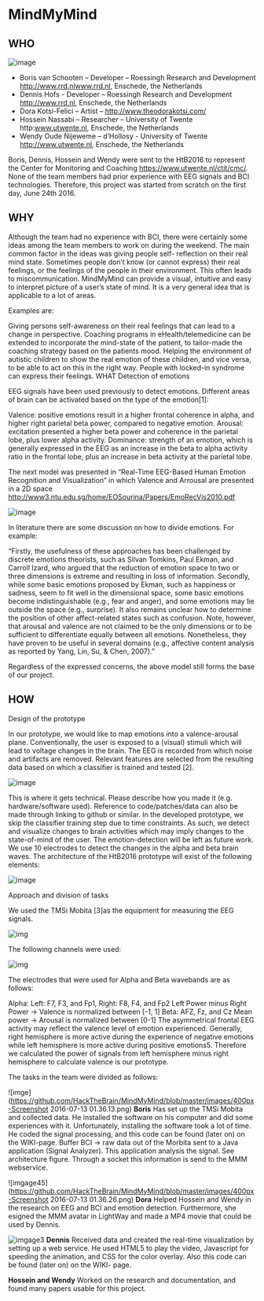 # MindMyMind

## WHO
![image](https://github.com/HackTheBrain/MindMyMind/blob/master/images/MMM1.jpg)

- Boris van Schooten – Developer – Roessingh Research and Development http://www.rrd.nlwww.rrd.nl, Enschede, the Netherlands
- Dennis Hofs - Developer – Roessingh Research and Development http://www.rrd.nl, Enschede, the Netherlands
- Dora Kotsi-Felici – Artist – http://www.theodorakotsi.com/
- Hossein Nassabi – Researcher – University of Twente http:www.utwente.nl, Enschede, the Netherlands
- Wendy Oude Nijeweme – d’Hollosy - University of Twente http://www.utwente.nl, Enschede, the Netherlands

Boris, Dennis, Hossein and Wendy were sent to the HtB2016 to represent the Center for Monitoring and Coaching https://www.utwente.nl/ctit/cmc/. None of the team members had prior experience with EEG signals and BCI technologies. Therefore, this project was started from scratch on the first day, June 24th 2016.

## WHY
Although the team had no experience with BCI, there were certainly some ideas among the team members to work on during the weekend. The main common factor in the ideas was giving people self- reflection on their real mind state. Sometimes people don’t know (or cannot express) their real feelings, or the feelings of the people in their environment. This often leads to miscommunication. MindMyMind can provide a visual, intuitive and easy to interpret picture of a user’s state of mind. It is a very general idea that is applicable to a lot of areas.

Examples are:

Giving persons self-awareness on their real feelings that can lead to a change in perspective.
Coaching programs in eHealth/telemedicine can be extended to incorporate the mind-state of the patient, to tailor-made the coaching strategy based on the patients mood.
Helping the environment of autistic children to show the real emotion of these children, and vice versa, to be able to act on this in the right way.
People with locked-in syndrome can express their feelings.
WHAT
Detection of emotions

EEG signals have been used previously to detect emotions. Different areas of brain can be activated based on the type of the emotion[1]:


Valence: positive emotions result in a higher frontal coherence in alpha, and higher right parietal beta power, compared to negative emotion.
Arousal: excitation presented a higher beta power and coherence in the parietal lobe, plus lower alpha activity.
Dominance: strength of an emotion, which is generally expressed in the EEG as an increase in the beta to alpha activity ratio in the frontal lobe, plus an increase in beta activity at the parietal lobe.

The next model was presented in “Real-Time EEG-Based Human Emotion Recognition and Visualization” in which Valence and Arrousal are presented in a 2D space http://www3.ntu.edu.sg/home/EOSourina/Papers/EmoRecVis2010.pdf

![image](https://github.com/HackTheBrain/MindMyMind/blob/master/images/400px-MMM2.jpg)

In literature there are some discussion on how to divide emotions. For example:

“Firstly, the usefulness of these approaches has been challenged by discrete emotions theorists, such as Silvan Tomkins, Paul Ekman, and Carroll Izard, who argued that the reduction of emotion space to two or three dimensions is extreme and resulting in loss of information. Secondly, while some basic emotions proposed by Ekman, such as happiness or sadness, seem to fit well in the dimensional space, some basic emotions become indistinguishable (e.g., fear and anger), and some emotions may lie outside the space (e.g., surprise). It also remains unclear how to determine the position of other affect-related states such as confusion. Note, however, that arousal and valence are not claimed to be the only dimensions or to be sufficient to differentiate equally between all emotions. Nonetheless, they have proven to be useful in several domains (e.g., affective content analysis as reported by Yang, Lin, Su, & Chen, 2007).”

Regardless of the expressed concerns, the above model still forms the base of our project.

## HOW
Design of the prototype

In our prototype, we would like to map emotions into a valence-arousal plane. Conventionally, the user is exposed to a (visual) stimuli which will lead to voltage changes in the brain. The EEG is recorded from which noise and artifacts are removed. Relevant features are selected from the resulting data based on which a classifier is trained and tested [2].

![image](https://github.com/HackTheBrain/MindMyMind/blob/master/images/500px-MMM3.jpg)

This is where it gets technical. Please describe how you made it (e.g. hardware/software used). Reference to code/patches/data can also be made through linking to github or similar. In the developed prototype, we skip the classifier training step due to time constraints. As such, we detect and visualize changes to brain activities which may imply changes to the state-of-mind of the user. The emotion-detection will be left as future work. We use 10 electrodes to detect the changes in the alpha and beta brain waves. The architecture of the HtB2016 prototype will exist of the following elements:

![image](https://github.com/HackTheBrain/MindMyMind/blob/master/images/700px-MMM4.jpg)


Approach and division of tasks

We used the TMSi Mobita [3]as the equipment for measuring the EEG signals.

![img](https://github.com/HackTheBrain/MindMyMind/blob/master/images/400px-Screenshot_2016-07-13_01.35.34.png)

The following channels were used:

![img](https://github.com/HackTheBrain/MindMyMind/blob/master/images/400px-Screenshot_2016-07-13_01.35.50.png)

The electrodes that were used for Alpha and Beta wavebands are as follows:

Alpha:
Left: F7, F3, and Fp1,
Right: F8, F4, and Fp2
Left Power minus Right Power -> Valence is normalized between [-1, 1]
Beta:
AFZ, Fz, and Cz
Mean power -> Arousal is normalized between [0-1]
The asymmetrical frontal EEG activity may reflect the valence level of emotion experienced. Generally, right hemisphere is more active during the experience of negative emotions while left hemisphere is more active during positive emotions5. Therefore we calculated the power of signals from left hemisphere minus right hemisphere to calculate valence is our prototype.

The tasks in the team were divided as follows:

![imge](https://github.com/HackTheBrain/MindMyMind/blob/master/images/400px-Screenshot 2016-07-13 01.36.13.png)	
**Boris**
Has set up the TMSi Mobita and collected data. He installed the software on his computer and did some experiences with it. Unfortunately, installing the software took a lot of time. He coded the signal processing, and this code can be found (later on) on the WIKI-page. Buffer BCI -> raw data out of the Morbita sent to a Java application (Signal Analyzer). This application analysis the signal. See architecture figure. Through a socket this information is send to the MMM webservice.

![imgage45](https://github.com/HackTheBrain/MindMyMind/blob/master/images/400px-Screenshot 2016-07-13 01.36.26.png)
**Dora**
Helped Hossein and Wendy in the research on EEG and BCI and emotion detection. Furthermore, she esigned the MMM avatar in LightWay and made a MP4 movie that could be used by Dennis.


![imgage3](https://github.com/HackTheBrain/MindMyMind/blob/master/images/400px-Screenshot_2016-07-13_01.36.35.png)
**Dennis**
Received data and created the real-time visualization by setting up a web service. He used HTML5 to play the video, Javascript for speeding the animation, and CSS for the color overlay. Also this code can be found (later on) on the WIKI- page.

**Hossein and Wendy**
Worked on the research and documentation, and found many papers usable for this project.
